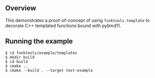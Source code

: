 Overview
--------
This demonstrates a proof-of-concept of using `funktools.template` to
decorate C++ templated functions bound with pybind11.

Running the example
-------------------

    $ cd funktools/example/templates
    $ mkdir build
    $ cd build
    $ cmake ..
    $ cmake --build . --target test-example


